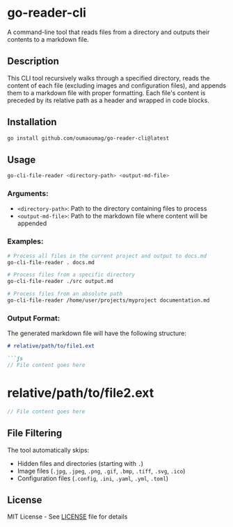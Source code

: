 # go-reader-cli

A command-line tool that reads files from a directory and outputs their contents to a markdown file.

## Description

This CLI tool recursively walks through a specified directory, reads the content of each file (excluding images and configuration files), and appends them to a markdown file with proper formatting. Each file's content is preceded by its relative path as a header and wrapped in code blocks.

## Installation

```bash
go install github.com/oumaoumag/go-reader-cli@latest
```

## Usage

```bash
go-cli-file-reader <directory-path> <output-md-file>
```

### Arguments:
- `<directory-path>`: Path to the directory containing files to process
- `<output-md-file>`: Path to the markdown file where content will be appended

### Examples:

```bash
# Process all files in the current project and output to docs.md
go-cli-file-reader . docs.md

# Process files from a specific directory
go-cli-file-reader ./src output.md

# Process files from an absolute path
go-cli-file-reader /home/user/projects/myproject documentation.md
```

### Output Format:

The generated markdown file will have the following structure:

```markdown
# relative/path/to/file1.ext

```js
// File content goes here
```

# relative/path/to/file2.ext

```js
// File content goes here
```


## File Filtering

The tool automatically skips:
- Hidden files and directories (starting with `.`)
- Image files (`.jpg`, `.jpeg`, `.png`, `.gif`, `.bmp`, `.tiff`, `.svg`, `.ico`)
- Configuration files (`.config`, `.ini`, `.yaml`, `.yml`, `.toml`)

## License

MIT License - See [LICENSE](LICENSE) file for details
